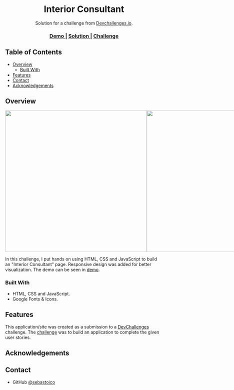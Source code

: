 <!-- Please update value in the {}  -->

<h1 align="center">Interior Consultant</h1>

<div align="center">
   Solution for a challenge from  <a href="http://devchallenges.io" target="_blank">Devchallenges.io</a>.
</div>

<div align="center">
  <h3>
    <a href="https://sebastoico.github.io/devChallenges_Interior-Consultant/">
      Demo
    </a>
    <span> | </span>
    <a href="https://github.com/sebastoico/devChallenges_Interior-Consultant">
      Solution
    </a>
    <span> | </span>
    <a href="https://devchallenges.io/challenges/Jymh2b2FyebRTUljkNcb">
      Challenge
    </a>
  </h3>
</div>

<!-- TABLE OF CONTENTS -->

## Table of Contents

- [Overview](#overview)
  - [Built With](#built-with)
- [Features](#features)
- [Contact](#contact)
- [Acknowledgements](#acknowledgements)

<!-- OVERVIEW -->

## Overview

<div style="display:flex">
  <img src="https://user-images.githubusercontent.com/108204749/221392534-96e379af-95d7-4237-8fb7-69f72986ee5e.png" height="453px">
  <img src="https://user-images.githubusercontent.com/108204749/221392579-eaa0628f-59fe-4ab5-be63-d5106a85f457.png" height="453px">
</div>

In this challenge, I put hands on using HTML, CSS and JavaScript to build an "Interior Consultant" page. Responsive design was added for better visualization. The demo can be seen in [demo](https://sebastoico.github.io/devChallenges_Interior-Consultant/).

### Built With

<!-- This section should list any major frameworks that you built your project using. Here are a few examples.-->

- HTML, CSS and JavaScript.
- Google Fonts & Icons.

## Features

<!-- List the features of your application or follow the template. Don't share the figma file here :) -->

This application/site was created as a submission to a [DevChallenges](https://devchallenges.io/challenges) challenge. The [challenge](https://devchallenges.io/challenges/Jymh2b2FyebRTUljkNcb) was to build an application to complete the given user stories.

## Acknowledgements

## Contact

- GitHub [@sebastoico](https://github.com/sebastoico)

